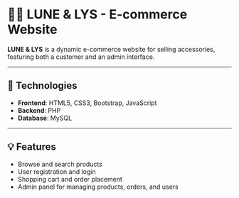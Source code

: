 # 🌙✨ LUNE & LYS - E-commerce Website

**LUNE & LYS** is a dynamic e-commerce website for selling accessories, featuring both a customer and an admin interface.

---

## 🚀 Technologies

- **Frontend**: HTML5, CSS3, Bootstrap, JavaScript  
- **Backend**: PHP  
- **Database**: MySQL  

---

## 💡 Features

- Browse and search products  
- User registration and login  
- Shopping cart and order placement  
- Admin panel for managing products, orders, and users  
